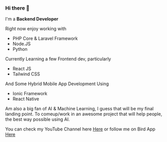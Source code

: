 ### Hi there 👋

I'm a **Backend Developer**

Right now enjoy working with 
- PHP Core & Laravel Framework
- Node.JS
- Python

Currently Learning a few Frontend dev, particularly
- React JS
- Tailwind CSS

And Some Hybrid Mobile App Development Using
- Ionic Framework
- React Native

Am also a big fan of AI & Machine Learning, I guess that will be my final landing point. To comeup/work in an
awesome project that will help people, the best way possible using AI.

You can check my YouTube Channel here [Here](https://youtube.com/c/survtech) or follow me on Bird App [Here](https://twitter.com/njungejnr)
<!-- dev -->
<!-- devend -->


